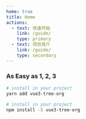 ```yaml
---
home: true
title: Home
actions:
  - text: 快速开始
    link: /guide/
    type: primary
  - text: 项目简介
    link: /guide/
    type: secondary
---
```


### As Easy as 1, 2, 3

<CodeGroup>
  <CodeGroupItem title="YARN" active>

```bash
# install in your project
yarn add vue3-tree-org

```

  </CodeGroupItem>

  <CodeGroupItem title="NPM">
  
```bash
# install in your project
npm install -S vue3-tree-org

```

  </CodeGroupItem>
</CodeGroup>
